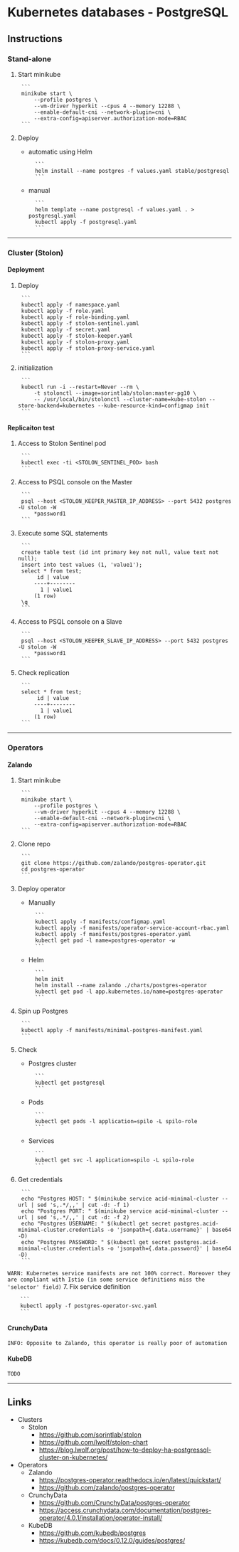
# Kubernetes databases - PostgreSQL

## Instructions

### Stand-alone

1. Start minikube

		```
		minikube start \
			--profile postgres \
			--vm-driver hyperkit --cpus 4 --memory 12288 \
			--enable-default-cni --network-plugin=cni \
			--extra-config=apiserver.authorization-mode=RBAC
		```

2. Deploy

	* automatic using Helm

			```
			helm install --name postgres -f values.yaml stable/postgresql
			```

	* manual

			```
			helm template --name postgresql -f values.yaml . > postgresql.yaml
			kubectl apply -f postgresql.yaml
			```

---

### Cluster (Stolon)

#### Deployment

1. Deploy

		```
		kubectl apply -f namespace.yaml
		kubectl apply -f role.yaml
		kubectl apply -f role-binding.yaml
		kubectl apply -f stolon-sentinel.yaml
		kubectl apply -f secret.yaml
		kubectl apply -f stolon-keeper.yaml
		kubectl apply -f stolon-proxy.yaml
		kubectl apply -f stolon-proxy-service.yaml
		```

2. initialization

		```
		kubectl run -i --restart=Never --rm \
			-t stolonctl --image=sorintlab/stolon:master-pg10 \
			-- /usr/local/bin/stolonctl --cluster-name=kube-stolon --store-backend=kubernetes --kube-resource-kind=configmap init
		```

#### Replicaiton test

1. Access to Stolon Sentinel pod

		```
		kubectl exec -ti <STOLON_SENTINEL_POD> bash
		```

2. Access to PSQL console on the Master

		```
		psql --host <STOLON_KEEPER_MASTER_IP_ADDRESS> --port 5432 postgres -U stolon -W
			*password1
		```

3. Execute some SQL statements

		```
		create table test (id int primary key not null, value text not null);
		insert into test values (1, 'value1');
		select * from test;
			 id | value
			----+--------
			  1 | value1
			(1 row)
		\q
		```

4. Access to PSQL console on a Slave

		```
		psql --host <STOLON_KEEPER_SLAVE_IP_ADDRESS> --port 5432 postgres -U stolon -W
			*password1
		```

5. Check replication

		```
		select * from test;
			 id | value
			----+--------
			  1 | value1
			(1 row)
		```

---

### Operators

#### Zalando

1. Start minikube

		```
		minikube start \
			--profile postgres \
			--vm-driver hyperkit --cpus 4 --memory 12288 \
			--enable-default-cni --network-plugin=cni \
			--extra-config=apiserver.authorization-mode=RBAC
		```

2. Clone repo

		```
		git clone https://github.com/zalando/postgres-operator.git
		cd postgres-operator
		```

3. Deploy operator

	* Manually

			```
			kubectl apply -f manifests/configmap.yaml
			kubectl apply -f manifests/operator-service-account-rbac.yaml
			kubectl apply -f manifests/postgres-operator.yaml
			kubectl get pod -l name=postgres-operator -w
			```

	* Helm

			```
			helm init
			helm install --name zalando ./charts/postgres-operator
			kubectl get pod -l app.kubernetes.io/name=postgres-operator
			```

4. Spin up Postgres

		```
		kubectl apply -f manifests/minimal-postgres-manifest.yaml
		```

5. Check

	* Postgres cluster

			```
			kubectl get postgresql
			```

	* Pods

			```
			kubectl get pods -l application=spilo -L spilo-role
			```

	* Services

			```
			kubectl get svc -l application=spilo -L spilo-role
			```

6. Get credentials

		```
		echo "Postgres HOST: " $(minikube service acid-minimal-cluster --url | sed 's,.*/,,' | cut -d: -f 1)
		echo "Postgres PORT: " $(minikube service acid-minimal-cluster --url | sed 's,.*/,,' | cut -d: -f 2)
		echo "Postgres USERNAME: " $(kubectl get secret postgres.acid-minimal-cluster.credentials -o 'jsonpath={.data.username}' | base64 -D)
		echo "Postgres PASSWORD: " $(kubectl get secret postgres.acid-minimal-cluster.credentials -o 'jsonpath={.data.password}' | base64 -D)
		```

`WARN: Kubernetes service manifests are not 100% correct. Moreover they are compliant with Istio (in some service definitions miss the 'selector' field)`
7. Fix service definition

		```
		kubectl apply -f postgres-operator-svc.yaml
		```

#### CrunchyData

`INFO: Opposite to Zalando, this operator is really poor of automation`

#### KubeDB

`TODO`

---

## Links

* Clusters
  * Stolon
    * https://github.com/sorintlab/stolon
    * https://github.com/lwolf/stolon-chart
    * https://blog.lwolf.org/post/how-to-deploy-ha-postgressql-cluster-on-kubernetes/
* Operators
  * Zalando
    * https://postgres-operator.readthedocs.io/en/latest/quickstart/
    * https://github.com/zalando/postgres-operator
  * CrunchyData
    * https://github.com/CrunchyData/postgres-operator
    * https://access.crunchydata.com/documentation/postgres-operator/4.0.1/installation/operator-install/
  * KubeDB
    * https://github.com/kubedb/postgres
    * https://kubedb.com/docs/0.12.0/guides/postgres/
